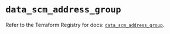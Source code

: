 # `data_scm_address_group`

Refer to the Terraform Registry for docs: [`data_scm_address_group`](https://registry.terraform.io/providers/paloaltonetworks/scm/1.0.2/docs/data-sources/address_group).
